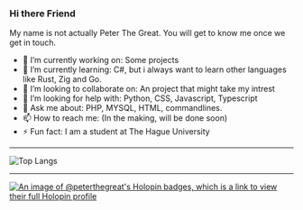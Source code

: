 ### Hi there Friend
My name is not actually Peter The Great. You will get to know me once we get in touch.

- 🔭 I’m currently working on: Some projects
- 🌱 I’m currently learning: C#, but i always want to learn other languages like Rust, Zig and Go.
- 👯 I’m looking to collaborate on: An project that might take my intrest
- 🤔 I’m looking for help with: Python, CSS, Javascript, Typescript
- 💬 Ask me about: PHP, MYSQL, HTML, commandlines.
- 📫 How to reach me: (In the making, will be done soon)
- ⚡ Fun fact: I am a student at The Hague University

---------------
  ![Top Langs](https://github-readme-stats.vercel.app/api/top-langs/?username=Peter-The-Great&layout=compact&theme=radical)

---------------
[![An image of @peterthegreat's Holopin badges, which is a link to view their full Holopin profile](https://holopin.me/peterthegreat)](https://holopin.io/@peterthegreat)
